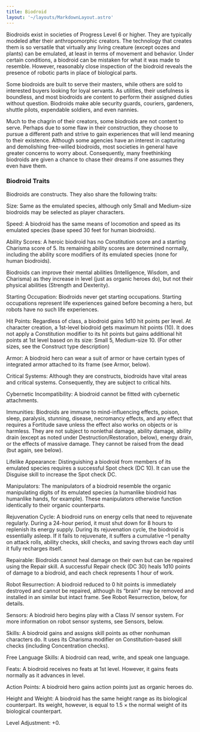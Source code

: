 ```yaml
---
title: Biodroid
layout: '~/layouts/MarkdownLayout.astro'
---
```

Biodroids exist in societies of Progress Level 6 or higher. They are typically
modeled after their anthropomorphic creators. The technology that creates them
is so versatile that virtually any living creature (except oozes and plants)
can be emulated, at least in terms of movement and behavior. Under certain
conditions, a biodroid can be mistaken for what it was made to resemble.
However, reasonably close inspection of the biodroid reveals the presence of
robotic parts in place of biological parts.

Some biodroids are built to serve their masters, while others are sold to
interested buyers looking for loyal servants. As utilities, their usefulness
is boundless, and most biodroids are content to perform their assigned duties
without question. Biodroids make able security guards, couriers, gardeners,
shuttle pilots, expendable soldiers, and even nannies.

Much to the chagrin of their creators, some biodroids are not content to
serve. Perhaps due to some flaw in their construction, they choose to pursue a
different path and strive to gain experiences that will lend meaning to their
existence. Although some agencies have an interest in capturing and
demolishing free-willed biodroids, most societies in general have greater
concerns to worry about. Consequently, many freethinking biodroids are given a
chance to chase their dreams if one assumes they even have them.

### Biodroid Traits

Biodroids are constructs. They also share the following traits:

Size: Same as the emulated species, although only Small and Medium-size
biodroids may be selected as player characters.

Speed: A biodroid has the same means of locomotion and speed as its emulated
species (base speed 30 feet for human biodroids).

Ability Scores: A heroic biodroid has no Constitution score and a starting
Charisma score of 5. Its remaining ability scores are determined normally,
including the ability score modifiers of its emulated species (none for human
biodroids).

Biodroids can improve their mental abilities (Intelligence, Wisdom, and
Charisma) as they increase in level (just as organic heroes do), but not their
physical abilities (Strength and Dexterity).

Starting Occupation: Biodroids never get starting occupations. Starting
occupations represent life experiences gained before becoming a hero, but
robots have no such life experiences.

Hit Points: Regardless of class, a biodroid gains 1d10 hit points per level.
At character creation, a 1st-level biodroid gets maximum hit points (10). It
does not apply a Constitution modifier to its hit points but gains additional
hit points at 1st level based on its size: Small 5, Medium-size 10. (For other
sizes, see the Construct type description)

Armor: A biodroid hero can wear a suit of armor or have certain types of
integrated armor attached to its frame (see Armor, below).

Critical Systems: Although they are constructs, biodroids have vital areas and
critical systems. Consequently, they are subject to critical hits.

Cybernetic Incompatibility: A biodroid cannot be fitted with cybernetic
attachments.

Immunities: Biodroids are immune to mind-influencing effects, poison, sleep,
paralysis, stunning, disease, necromancy effects, and any effect that requires
a Fortitude save unless the effect also works on objects or is harmless. They
are not subject to nonlethal damage, ability damage, ability drain (except as
noted under Destruction/Restoration, below), energy drain, or the effects of
massive damage. They cannot be raised from the dead (but again, see below).

Lifelike Appearance: Distinguishing a biodroid from members of its emulated
species requires a successful Spot check (DC 10). It can use the Disguise
skill to increase the Spot check DC.

Manipulators: The manipulators of a biodroid resemble the organic manipulating
digits of its emulated species (a humanlike biodroid has humanlike hands, for
example). These manipulators otherwise function identically to their organic
counterparts.

Rejuvenation Cycle: A biodroid runs on energy cells that need to rejuvenate
regularly. During a 24-hour period, it must shut down for 8 hours to replenish
its energy supply. During its rejuvenation cycle, the biodroid is essentially
asleep. If it fails to rejuvenate, it suffers a cumulative –1 penalty on
attack rolls, ability checks, skill checks, and saving throws each day until
it fully recharges itself.

Repairable: Biodroids cannot heal damage on their own but can be repaired
using the Repair skill. A successful Repair check (DC 30) heals 1d10 points of
damage to a biodroid, and each check represents 1 hour of work.

Robot Resurrection: A biodroid reduced to 0 hit points is immediately
destroyed and cannot be repaired, although its “brain” may be removed and
installed in an similar but intact frame. See Robot Resurrection, below, for
details.

Sensors: A biodroid hero begins play with a Class IV sensor system. For more
information on robot sensor systems, see Sensors, below.

Skills: A biodroid gains and assigns skill points as other nonhuman characters
do. It uses its Charisma modifier on Constitution-based skill checks
(including Concentration checks).

Free Language Skills: A biodroid can read, write, and speak one language.

Feats: A biodroid receives no feats at 1st level. However, it gains feats
normally as it advances in level.

Action Points: A biodroid hero gains action points just as organic heroes do.

Height and Weight: A biodroid has the same height range as its biological
counterpart. Its weight, however, is equal to 1.5 × the normal weight of its
biological counterpart.

Level Adjustment: +0.

